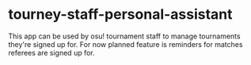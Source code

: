 # tourney-staff-personal-assistant
This app can be used by osu! tournament staff to manage tournaments they're signed up for. For now planned feature is reminders for matches referees are signed up for.
